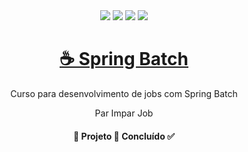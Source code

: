 <div align="center">

<img src = "https://img.shields.io/static/v1?label=license&message=MIT&color=<COLOR>&style=<STYLE>&logo=<LOGO>" /> 
<img src = "https://img.shields.io/static/v1?label=java&message=v1.8.2&color=red&style=<STYLE>&logo=<LOGO>" /> 
<img src = "https://img.shields.io/static/v1?label=springboot&message=v2.3.4&color=#043927&style=<STYLE>&logo=<LOGO>" /> 
<img src = "https://img.shields.io/static/v1?label=springbatch&message=default&color=#228C22&style=<STYLE>&logo=<LOGO>" /> 
</p>

<h1 align="center">
    <a href="https://www.java.com/pt-BR/">☕ Spring Batch</a>
</h1>
<p align="center">Curso para desenvolvimento de jobs com Spring Batch</p>

Par Impar Job

<h4 align="center"> 
	🚧  Projeto 🚀 Concluído  ✅
</h4>
